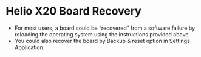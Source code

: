 # Helio X20 Board Recovery

- For most users, a board could be “recovered” from a software failure by reloading the operating system using the instructions provided above. 
- You could also recover the board by Backup & reset option in Settings Application.
